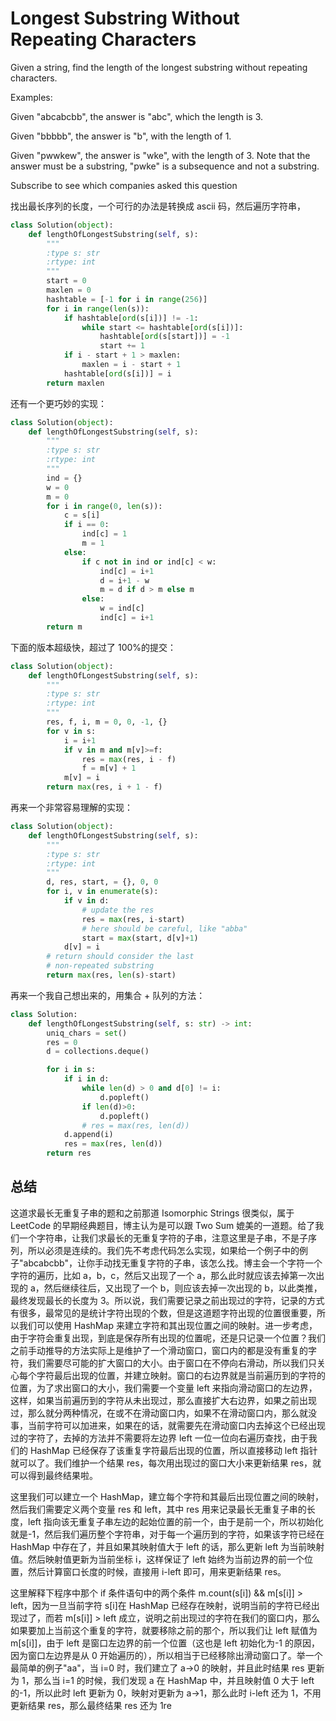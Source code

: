 # Longest Substring Without Repeating Characters

Given a string, find the length of the longest substring without repeating characters.

Examples:

Given "abcabcbb", the answer is "abc", which the length is 3.

Given "bbbbb", the answer is "b", with the length of 1.

Given "pwwkew", the answer is "wke", with the length of 3. Note that the answer must be a substring, "pwke" is a subsequence and not a substring.

Subscribe to see which companies asked this question

找出最长序列的长度，一个可行的办法是转换成 ascii 码，然后遍历字符串，

```python
class Solution(object):
    def lengthOfLongestSubstring(self, s):
        """
        :type s: str
        :rtype: int
        """
        start = 0
        maxlen = 0
        hashtable = [-1 for i in range(256)]
        for i in range(len(s)):
            if hashtable[ord(s[i])] != -1:
                while start <= hashtable[ord(s[i])]:
                    hashtable[ord(s[start])] = -1
                    start += 1
            if i - start + 1 > maxlen:
                maxlen = i - start + 1
            hashtable[ord(s[i])] = i
        return maxlen
```

还有一个更巧妙的实现：

```Python
class Solution(object):
    def lengthOfLongestSubstring(self, s):
        """
        :type s: str
        :rtype: int
        """
        ind = {}
        w = 0
        m = 0
        for i in range(0, len(s)):
            c = s[i]
            if i == 0:
                ind[c] = 1
                m = 1
            else:
                if c not in ind or ind[c] < w:
                    ind[c] = i+1
                    d = i+1 - w
                    m = d if d > m else m
                else:
                    w = ind[c]
                    ind[c] = i+1
        return m
```

下面的版本超级快，超过了 100%的提交：

```python
class Solution(object):
    def lengthOfLongestSubstring(self, s):
        """
        :type s: str
        :rtype: int
        """
        res, f, i, m = 0, 0, -1, {}
        for v in s:
            i = i+1
            if v in m and m[v]>=f:
                res = max(res, i - f)
                f = m[v] + 1
            m[v] = i
        return max(res, i + 1 - f)
```

再来一个非常容易理解的实现：

```Python
class Solution(object):
    def lengthOfLongestSubstring(self, s):
        """
        :type s: str
        :rtype: int
        """
        d, res, start, = {}, 0, 0
        for i, v in enumerate(s):
            if v in d:
                # update the res
                res = max(res, i-start)
                # here should be careful, like "abba"
                start = max(start, d[v]+1)
            d[v] = i
        # return should consider the last
        # non-repeated substring
        return max(res, len(s)-start)
```

再来一个我自己想出来的，用集合 + 队列的方法：

```Python
class Solution:
    def lengthOfLongestSubstring(self, s: str) -> int:
        uniq_chars = set()
        res = 0
        d = collections.deque()

        for i in s:
            if i in d:
                while len(d) > 0 and d[0] != i:
                    d.popleft()
                if len(d)>0:
                    d.popleft()
                # res = max(res, len(d))
            d.append(i)
            res = max(res, len(d))
        return res
```

## 总结

这道求最长无重复子串的题和之前那道 Isomorphic Strings 很类似，属于 LeetCode 的早期经典题目，博主认为是可以跟 Two Sum 媲美的一道题。给了我们一个字符串，让我们求最长的无重复字符的子串，注意这里是子串，不是子序列，所以必须是连续的。我们先不考虑代码怎么实现，如果给一个例子中的例子"abcabcbb"，让你手动找无重复字符的子串，该怎么找。博主会一个字符一个字符的遍历，比如 a，b，c，然后又出现了一个 a，那么此时就应该去掉第一次出现的 a，然后继续往后，又出现了一个 b，则应该去掉一次出现的 b，以此类推，最终发现最长的长度为 3。所以说，我们需要记录之前出现过的字符，记录的方式有很多，最常见的是统计字符出现的个数，但是这道题字符出现的位置很重要，所以我们可以使用 HashMap 来建立字符和其出现位置之间的映射。进一步考虑，由于字符会重复出现，到底是保存所有出现的位置呢，还是只记录一个位置？我们之前手动推导的方法实际上是维护了一个滑动窗口，窗口内的都是没有重复的字符，我们需要尽可能的扩大窗口的大小。由于窗口在不停向右滑动，所以我们只关心每个字符最后出现的位置，并建立映射。窗口的右边界就是当前遍历到的字符的位置，为了求出窗口的大小，我们需要一个变量 left 来指向滑动窗口的左边界，这样，如果当前遍历到的字符从未出现过，那么直接扩大右边界，如果之前出现过，那么就分两种情况，在或不在滑动窗口内，如果不在滑动窗口内，那么就没事，当前字符可以加进来，如果在的话，就需要先在滑动窗口内去掉这个已经出现过的字符了，去掉的方法并不需要将左边界 left 一位一位向右遍历查找，由于我们的 HashMap 已经保存了该重复字符最后出现的位置，所以直接移动 left 指针就可以了。我们维护一个结果 res，每次用出现过的窗口大小来更新结果 res，就可以得到最终结果啦。

这里我们可以建立一个 HashMap，建立每个字符和其最后出现位置之间的映射，然后我们需要定义两个变量 res 和 left，其中 res 用来记录最长无重复子串的长度，left 指向该无重复子串左边的起始位置的前一个，由于是前一个，所以初始化就是-1，然后我们遍历整个字符串，对于每一个遍历到的字符，如果该字符已经在 HashMap 中存在了，并且如果其映射值大于 left 的话，那么更新 left 为当前映射值。然后映射值更新为当前坐标 i，这样保证了 left 始终为当前边界的前一个位置，然后计算窗口长度的时候，直接用 i-left 即可，用来更新结果 res。

这里解释下程序中那个 if 条件语句中的两个条件 m.count(s[i]) && m[s[i]] > left，因为一旦当前字符 s[i]在 HashMap 已经存在映射，说明当前的字符已经出现过了，而若 m[s[i]] > left 成立，说明之前出现过的字符在我们的窗口内，那么如果要加上当前这个重复的字符，就要移除之前的那个，所以我们让 left 赋值为 m[s[i]]，由于 left 是窗口左边界的前一个位置（这也是 left 初始化为-1 的原因，因为窗口左边界是从 0 开始遍历的），所以相当于已经移除出滑动窗口了。举一个最简单的例子"aa"，当 i=0 时，我们建立了 a->0 的映射，并且此时结果 res 更新为 1，那么当 i=1 的时候，我们发现 a 在 HashMap 中，并且映射值 0 大于 left 的-1，所以此时 left 更新为 0，映射对更新为 a->1，那么此时 i-left 还为 1，不用更新结果 res，那么最终结果 res 还为 1re
